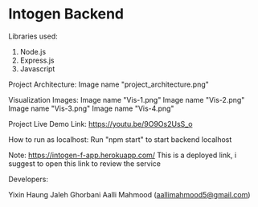 # Intogen Backend
Libraries used:
1. Node.js
2. Express.js
3. Javascript

Project Architecture:
Image name "project_architecture.png"

Visualization Images:
Image name "Vis-1.png"
Image name "Vis-2.png"
Image name "Vis-3.png"
Image name "Vis-4.png"

Project Live Demo Link:
https://youtu.be/9O9Os2UsS_o

How to run as localhost:
Run "npm start" to start backend localhost

Note: https://intogen-f-app.herokuapp.com/  This is a deployed link, i suggest to open this link to review the service


Developers:

Yixin Haung
Jaleh Ghorbani
Aalli Mahmood (aallimahmood5@gmail.com)
